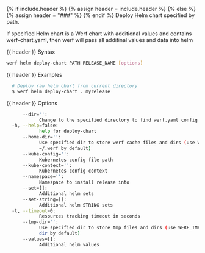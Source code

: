 {% if include.header %}
{% assign header = include.header %}
{% else %}
{% assign header = "###" %}
{% endif %}
Deploy Helm chart specified by path.

If specified Helm chart is a Werf chart with additional values and contains werf-chart.yaml, then 
werf will pass all additinal values and data into helm

{{ header }} Syntax

```bash
werf helm deploy-chart PATH RELEASE_NAME [options]
```

{{ header }} Examples

```bash
  # Deploy raw helm chart from current directory
  $ werf helm deploy-chart . myrelease
```

{{ header }} Options

```bash
      --dir='':
            Change to the specified directory to find werf.yaml config
  -h, --help=false:
            help for deploy-chart
      --home-dir='':
            Use specified dir to store werf cache files and dirs (use WERF_HOME environment or 
            ~/.werf by default)
      --kube-config='':
            Kubernetes config file path
      --kube-context='':
            Kubernetes config context
      --namespace='':
            Namespace to install release into
      --set=[]:
            Additional helm sets
      --set-string=[]:
            Additional helm STRING sets
  -t, --timeout=0:
            Resources tracking timeout in seconds
      --tmp-dir='':
            Use specified dir to store tmp files and dirs (use WERF_TMP environment or system tmp 
            dir by default)
      --values=[]:
            Additional helm values
```


